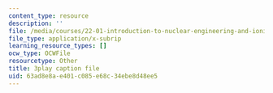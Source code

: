 ```yaml
---
content_type: resource
description: ''
file: /media/courses/22-01-introduction-to-nuclear-engineering-and-ionizing-radiation-fall-2016/63ad8e8ae401c085e68c34ebe8d48ee5_yYto-sIfHjo.srt
file_type: application/x-subrip
learning_resource_types: []
ocw_type: OCWFile
resourcetype: Other
title: 3play caption file
uid: 63ad8e8a-e401-c085-e68c-34ebe8d48ee5
---
```

